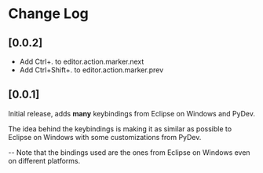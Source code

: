 # Change Log

## [0.0.2]

- Add Ctrl+. to editor.action.marker.next
- Add Ctrl+Shift+. to editor.action.marker.prev

## [0.0.1]

Initial release, adds **many** keybindings from Eclipse on Windows and PyDev. 

The idea behind the keybindings is making it as similar as possible to Eclipse on Windows with some customizations from PyDev.

-- Note that the bindings used are the ones from Eclipse on Windows even on different platforms.